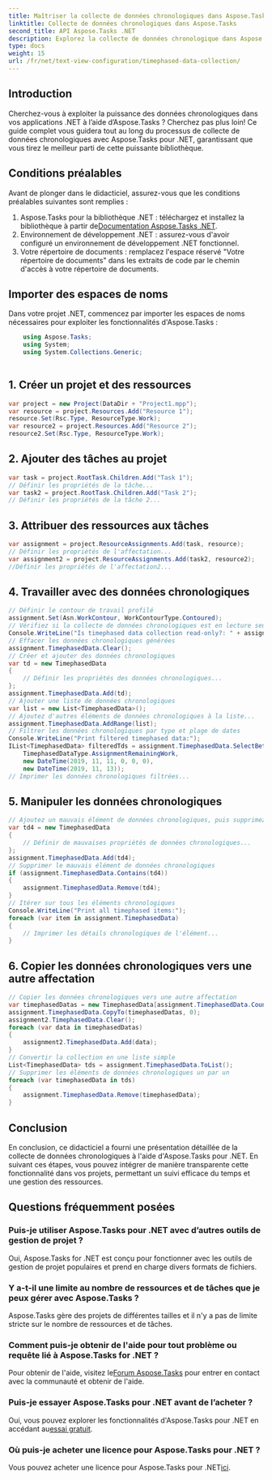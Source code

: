 ```yaml
---
title: Maîtriser la collecte de données chronologiques dans Aspose.Tasks
linktitle: Collecte de données chronologiques dans Aspose.Tasks
second_title: API Aspose.Tasks .NET
description: Explorez la collecte de données chronologique dans Aspose.Tasks pour .NET. Guide étape par étape, FAQ et bien plus encore. Améliorez vos capacités de gestion de projet dès aujourd'hui !
type: docs
weight: 15
url: /fr/net/text-view-configuration/timephased-data-collection/
---
```

## Introduction
Cherchez-vous à exploiter la puissance des données chronologiques dans vos applications .NET à l’aide d’Aspose.Tasks ? Cherchez pas plus loin! Ce guide complet vous guidera tout au long du processus de collecte de données chronologiques avec Aspose.Tasks pour .NET, garantissant que vous tirez le meilleur parti de cette puissante bibliothèque.
## Conditions préalables
Avant de plonger dans le didacticiel, assurez-vous que les conditions préalables suivantes sont remplies :
1.  Aspose.Tasks pour la bibliothèque .NET : téléchargez et installez la bibliothèque à partir de[Documentation Aspose.Tasks .NET](https://reference.aspose.com/tasks/net/).
2. Environnement de développement .NET : assurez-vous d'avoir configuré un environnement de développement .NET fonctionnel.
3. Votre répertoire de documents : remplacez l'espace réservé "Votre répertoire de documents" dans les extraits de code par le chemin d'accès à votre répertoire de documents.
## Importer des espaces de noms
Dans votre projet .NET, commencez par importer les espaces de noms nécessaires pour exploiter les fonctionnalités d'Aspose.Tasks :
```csharp
    using Aspose.Tasks;
    using System;
    using System.Collections.Generic;
    
```
## 1. Créer un projet et des ressources
```csharp
var project = new Project(DataDir + "Project1.mpp");
var resource = project.Resources.Add("Resource 1");
resource.Set(Rsc.Type, ResourceType.Work);
var resource2 = project.Resources.Add("Resource 2");
resource2.Set(Rsc.Type, ResourceType.Work);
```
## 2. Ajouter des tâches au projet
```csharp
var task = project.RootTask.Children.Add("Task 1");
// Définir les propriétés de la tâche...
var task2 = project.RootTask.Children.Add("Task 2");
// Définir les propriétés de la tâche 2...
```
## 3. Attribuer des ressources aux tâches
```csharp
var assignment = project.ResourceAssignments.Add(task, resource);
// Définir les propriétés de l'affectation...
var assignment2 = project.ResourceAssignments.Add(task2, resource2);
//Définir les propriétés de l'affectation2...
```
## 4. Travailler avec des données chronologiques
```csharp
// Définir le contour de travail profilé
assignment.Set(Asn.WorkContour, WorkContourType.Contoured);
// Vérifiez si la collecte de données chronologiques est en lecture seule
Console.WriteLine("Is timephased data collection read-only?: " + assignment.TimephasedData.IsReadOnly);
// Effacer les données chronologiques générées
assignment.TimephasedData.Clear();
// Créer et ajouter des données chronologiques
var td = new TimephasedData
{
    // Définir les propriétés des données chronologiques...
};
assignment.TimephasedData.Add(td);
// Ajouter une liste de données chronologiques
var list = new List<TimephasedData>();
// Ajoutez d'autres éléments de données chronologiques à la liste...
assignment.TimephasedData.AddRange(list);
// Filtrer les données chronologiques par type et plage de dates
Console.WriteLine("Print filtered timephased data:");
IList<TimephasedData> filteredTds = assignment.TimephasedData.SelectBetweenStartAndFinish(
    TimephasedDataType.AssignmentRemainingWork,
    new DateTime(2019, 11, 11, 0, 0, 0),
    new DateTime(2019, 11, 13));
// Imprimer les données chronologiques filtrées...
```
## 5. Manipuler les données chronologiques
```csharp
// Ajoutez un mauvais élément de données chronologiques, puis supprimez-le
var td4 = new TimephasedData
{
    // Définir de mauvaises propriétés de données chronologiques...
};
assignment.TimephasedData.Add(td4);
// Supprimer le mauvais élément de données chronologiques
if (assignment.TimephasedData.Contains(td4))
{
    assignment.TimephasedData.Remove(td4);
}
// Itérer sur tous les éléments chronologiques
Console.WriteLine("Print all timephased items:");
foreach (var item in assignment.TimephasedData)
{
    // Imprimer les détails chronologiques de l'élément...
}
```
## 6. Copier les données chronologiques vers une autre affectation
```csharp
// Copier les données chronologiques vers une autre affectation
var timephasedDatas = new TimephasedData[assignment.TimephasedData.Count];
assignment.TimephasedData.CopyTo(timephasedDatas, 0);
assignment2.TimephasedData.Clear();
foreach (var data in timephasedDatas)
{
    assignment2.TimephasedData.Add(data);
}
// Convertir la collection en une liste simple
List<TimephasedData> tds = assignment.TimephasedData.ToList();
// Supprimer les éléments de données chronologiques un par un
foreach (var timephasedData in tds)
{
    assignment.TimephasedData.Remove(timephasedData);
}
```
## Conclusion
En conclusion, ce didacticiel a fourni une présentation détaillée de la collecte de données chronologiques à l'aide d'Aspose.Tasks pour .NET. En suivant ces étapes, vous pouvez intégrer de manière transparente cette fonctionnalité dans vos projets, permettant un suivi efficace du temps et une gestion des ressources.
## Questions fréquemment posées
### Puis-je utiliser Aspose.Tasks pour .NET avec d’autres outils de gestion de projet ?
Oui, Aspose.Tasks for .NET est conçu pour fonctionner avec les outils de gestion de projet populaires et prend en charge divers formats de fichiers.
### Y a-t-il une limite au nombre de ressources et de tâches que je peux gérer avec Aspose.Tasks ?
Aspose.Tasks gère des projets de différentes tailles et il n'y a pas de limite stricte sur le nombre de ressources et de tâches.
### Comment puis-je obtenir de l'aide pour tout problème ou requête lié à Aspose.Tasks for .NET ?
 Pour obtenir de l'aide, visitez le[Forum Aspose.Tasks](https://forum.aspose.com/c/tasks/15) pour entrer en contact avec la communauté et obtenir de l'aide.
### Puis-je essayer Aspose.Tasks pour .NET avant de l’acheter ?
 Oui, vous pouvez explorer les fonctionnalités d'Aspose.Tasks pour .NET en accédant au[essai gratuit](https://releases.aspose.com/).
### Où puis-je acheter une licence pour Aspose.Tasks pour .NET ?
Vous pouvez acheter une licence pour Aspose.Tasks pour .NET[ici](https://purchase.aspose.com/buy).